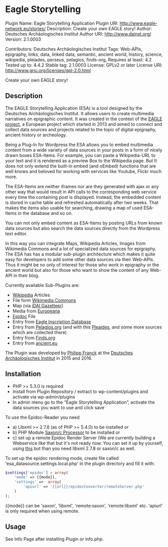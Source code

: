 # Eagle Storytelling

Plugin Name: Eagle Storytelling Application
Plugin URI:  http://www.eagle-network.eu/stories/
Description: Create your own EAGLE story! 
Author:	     Deutsches Archäologisches Institut
Author URI:	 http://www.dainst.org/
Version:     2.1.0003

Contributors: Deutsches Archäologisches Institut
Tags: Web-APIs, epigraphy, links, data, linked data, semantic, ancient world, history, science, wikipedia, pleiades, perseus, pelagios, finds-org,
Requires at least: 4.2
Tested up to: 4.4.2
Stable tag: 2.1.0003
License: GPLv2 or later
License URI: http://www.gnu.org/licenses/gpl-2.0.html

Create your own EAGLE story!

## Description
The EAGLE Storytelling Application (ESA) is a tool designed by the Deutsches Archäologisches Institut. It allows users to create multimedia narratives on epigraphic content. It was created in the context of the [EAGLE project](http://www.eagle-network.eu/), a European project which started in 2013 and aimed to connect and collect data sources and projects related to the topic of digital epigraphy, ancient history or archeology. 

Being a Plug-In for Wordpress the ESA allows you to embed multimedia content from a wide variety of data sources in your posts in a form of nicely drawn boxes ESA-Items. For example, you can paste a Wikipedia-URL to your text and it is rendered as a preview Box to the Wikipedia page. But It does not only extend the built-in embed (and oEmbed) functions that are well knows and beloved for working with services like Youtube, Flickr much more.

The ESA-Items are neither iframes nor are they generated with ajax or any other way that would result in API calls to the corresponding web service every time the containing post is displayed. Instead, the embedded content is stored in cache table and refreshed automatically after two weeks. That makes the items also usable for searching, drawing a map of used ESA-Items in the database and so on.

You can not only embed content as ESA-Items by posting URLs from known data sources but also search the data sources directly from the Wordpress text editor.

In this way you can integrate Maps, Wikipedia Articles, Images from Wikimedia Commons and a lot of specialized data sources for epigraphy. The ESA has has a modular sub-plugin architecture which makes it quite easy for developers to add some other data sources via their Web-APIs. Thus it might be no only of interest for those who work in epigraphy or the ancient world but also for those who want to show the content of any Web-API in their blog.

Currently available Sub-Plugins are:

* [Wikipedia](https://www.wikipedia.org/) Articles
* File form [Wikimedia Commons](https://commons.wikimedia.org/wiki/Main_Page)
* Map (via [iDAI Gazetteer](http://gazetteer.dainst.org))
* Media from [Europeana](http://www.europeana.eu/portal/)
* [Epidoc](http://sourceforge.net/projects/epidoc/) File
* Entry from [Eagle Inscription Database](http://www.eagle-network.eu/)
* Entry from [Pelagios.org](http://pelagios.dme.ait.ac.at/) (and with this [Pleaides](http://pleiades.stoa.org/), and some more sources which are collected there)
* Entry from [Finds.org](https://finds.org.uk/)
* Entry from [ancient.eu](https://ancient.eu/)

The Plugin was developed by [Philipp Franck](mailto:philipp.franck@absender.net) at the [Deutsches Archäologisches Institut](http://www.dainst.org) in 2015 and 2016.


## Installation

* PHP >= 5.3.0 is required
* Install from Plugin Repository / extract to wp-content/plugins and activate via wp-admin/plugins
* In admin menu go to the “Eagle Storytelling Application”, activate the data sources you want to use and click save

To use the Epidoc-Reader you need
* a) Libxml >= 2.7.8 (as of PHP >= 5.4.0) to be installed
or
* b) PHP Module [Saxon/c Processor](http://www.saxonica.com/html/saxon-c/index.html) to be installed
or
* c) set up a remote Epidoc Render Server (We are currently building a Webservice like that but it's not ready now. You can set it up by yourself, using [this](https://github.com/paflov/epidocConverter) but than you need libxml 2.7.8 or saxon/c as well.

To set up the epidoc rendering mode, create file called 'esa_datasource.settings.local.php' in the plugin directory
and fill it with:  
```php
$settings['epidoc'] = array(
	'mode' => {{mode}},
	'settings' =>  array(
		'apiurl' => '{{url}}/epidocConverter/remoteServer.php'
	)
);
```

{{mode}} can be 'saxon', 'libxml', 'remote:saxon', 'remote:libxml' etc. 'apiurl' is only required when using remote.

## Usage

See Info Page after installing Plugin or info.php. 